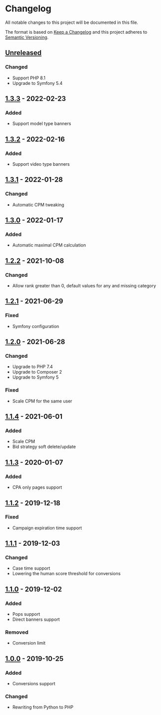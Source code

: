 # Changelog
All notable changes to this project will be documented in this file.

The format is based on [Keep a Changelog](https://keepachangelog.com/en/1.0.0/)
and this project adheres to [Semantic Versioning](https://semver.org/spec/v2.0.0.html).

## [Unreleased]
### Changed
- Support PHP 8.1
- Upgrade to Symfony 5.4

## [1.3.3] - 2022-02-23
### Added
- Support model type banners

## [1.3.2] - 2022-02-16
### Added
- Support video type banners

## [1.3.1] - 2022-01-28
### Changed
- Automatic CPM tweaking

## [1.3.0] - 2022-01-17
### Added
- Automatic maximal CPM calculation

## [1.2.2] - 2021-10-08
### Changed
- Allow rank greater than 0, default values for any and missing category

## [1.2.1] - 2021-06-29
### Fixed
- Symfony configuration

## [1.2.0] - 2021-06-28
### Changed
- Upgrade to PHP 7.4
- Upgrade to Composer 2
- Upgrade to Symfony 5
### Fixed
- Scale CPM for the same user

## [1.1.4] - 2021-06-01
### Added
- Scale CPM
- Bid strategy soft delete/update

## [1.1.3] - 2020-01-07
### Added 
- CPA only pages support

## [1.1.2] - 2019-12-18
### Fixed 
- Campaign expiration time support

## [1.1.1] - 2019-12-03
### Changed 
- Case time support
- Lowering the human score threshold for conversions

## [1.1.0] - 2019-12-02
### Added 
- Pops support
- Direct banners support
### Removed
- Conversion limit

## [1.0.0] - 2019-10-25
### Added
- Conversions support
### Changed
- Rewriting from Python to PHP


[Unreleased]: https://github.com/adshares/adpay/compare/v1.3.3...HEAD
[1.3.3]: https://github.com/adshares/adpay/compare/v1.3.2...v1.3.3
[1.3.2]: https://github.com/adshares/adpay/compare/v1.3.1...v1.3.2
[1.3.1]: https://github.com/adshares/adpay/compare/v1.3.0...v1.3.1
[1.3.0]: https://github.com/adshares/adpay/compare/v1.2.2...v1.3.0
[1.2.2]: https://github.com/adshares/adpay/compare/v1.2.1...v1.2.2
[1.2.1]: https://github.com/adshares/adpay/compare/v1.2.0...v1.2.1
[1.2.0]: https://github.com/adshares/adpay/compare/v1.1.4...v1.2.0
[1.1.4]: https://github.com/adshares/adpay/compare/v1.1.3...v1.1.4
[1.1.3]: https://github.com/adshares/adpay/compare/v1.1.2...v1.1.3
[1.1.2]: https://github.com/adshares/adpay/compare/v1.1.1...v1.1.2
[1.1.1]: https://github.com/adshares/adpay/compare/v1.1.0...v1.1.1
[1.1.0]: https://github.com/adshares/adpay/compare/v1.0.0...v1.1.0
[1.0.0]: https://github.com/adshares/adpay/compare/v0.1.0...v1.0.0
[0.1.0]: https://github.com/adshares/adpay/releases/tag/v0.1.0
